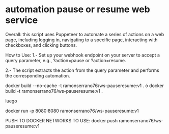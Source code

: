 # automation pause or resume web service


Overall: this script uses Puppeteer to automate a series of actions on a web page, including logging in, navigating to a specific page, interacting with checkboxes, and clicking buttons.

How to Use:
1.- Set up your webhook endpoint on your server to accept a query parameter, 
e.g., 
?action=pause 
or 
?action=resume.

2.- The script extracts the action from the query parameter and performs the corresponding automation.

docker build --no-cache -t ramonserrano76/ws-pauseresume:v1 .
ó
docker build -t ramonserrano76/ws-pauseresume:v1 .

luego

docker run -p 8080:8080 ramonserrano76/ws-pauseresume:v1

PUSH TO DOCKER NETWORKS TO USE:
docker push ramonserrano76/ws-pauseresume:v1